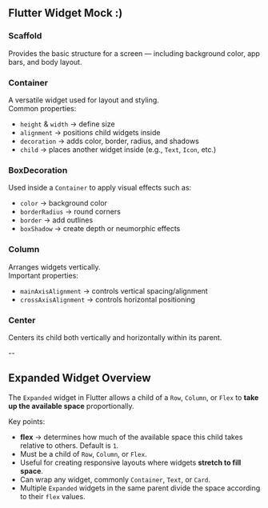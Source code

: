 ## Flutter Widget Mock :)

### Scaffold  
Provides the basic structure for a screen — including background color, app bars, and body layout.

### Container  
A versatile widget used for layout and styling.  
Common properties:
- `height` & `width` → define size  
- `alignment` → positions child widgets inside  
- `decoration` → adds color, border, radius, and shadows  
- `child` → places another widget inside (e.g., `Text`, `Icon`, etc.)

### BoxDecoration  
Used inside a `Container` to apply visual effects such as:
- `color` → background color  
- `borderRadius` → round corners  
- `border` → add outlines  
- `boxShadow` → create depth or neumorphic effects  

### Column  
Arranges widgets vertically.  
Important properties:
- `mainAxisAlignment` → controls vertical spacing/alignment  
- `crossAxisAlignment` → controls horizontal positioning  

### Center  
Centers its child both vertically and horizontally within its parent.

--

## Expanded Widget Overview

The `Expanded` widget in Flutter allows a child of a `Row`, `Column`, or `Flex` to **take up the available space** proportionally.  

Key points:
- **flex** → determines how much of the available space this child takes relative to others. Default is `1`.
- Must be a child of `Row`, `Column`, or `Flex`.
- Useful for creating responsive layouts where widgets **stretch to fill space**.
- Can wrap any widget, commonly `Container`, `Text`, or `Card`.
- Multiple `Expanded` widgets in the same parent divide the space according to their `flex` values.

